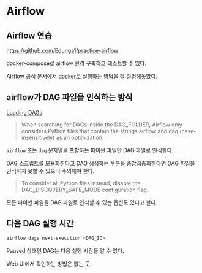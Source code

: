 # Airflow

## Airflow 연습

https://github.com/Edunga1/practice-airflow

docker-compose로 airflow 환경 구축하고 테스트할 수 있다.

[Airflow 공식 문서](https://airflow.apache.org/docs/apache-airflow/stable/howto/docker-compose/index.html)에서 docker로 실행하는 방법을 잘 설명해놓았다.

## airflow가 DAG 파일을 인식하는 방식

[Loading DAGs](https://airflow.apache.org/docs/apache-airflow/stable/core-concepts/dags.html#loading-dags)

> When searching for DAGs inside the DAG_FOLDER, Airflow only considers Python files that contain the strings airflow and dag (case-insensitively) as an optimization.

`airflow` 또는 `dag` 문자열을 포함하는 파이썬 파일만 DAG 파일로 인식한다.

DAG 스크립트를 모듈화한다고 DAG 생성하는 부분을 중앙집중화한다면 DAG 파일을 인식하지 못할 수 있으니 주의해야 한다.

> To consider all Python files instead, disable the DAG_DISCOVERY_SAFE_MODE configuration flag.

모든 파이썬 파일을 DAG 파일로 인식할 수 있는 옵션도 있다고 한다.

## 다음 DAG 실행 시간

```sh
airflow dags next-execution <DAG_ID>
```

Paused 상태인 DAG는 다음 실행 시간을 알 수 없다.

Web UI에서 확인하는 방법은 없는 듯.
